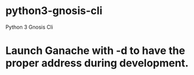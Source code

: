 # python3-gnosis-cli
Python 3 Gnosis Cli

# Launch Ganache with -d to have the proper address during development.

